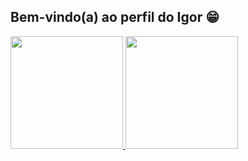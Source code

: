 
## Bem-vindo(a) ao perfil do Igor 😁

 <div>
   <a href=["https://github.com/igorazz">
   <img height="180em" src="https://github-readme-stats.vercel.app/api?username=igorazz&show_icons=true&theme=tokyonight&include_all_commits=true&count_private=true"/>
   <img height="180em" src="https://github-readme-stats.vercel.app/api/top-langs/?username=igorazz&layout=compact&langs_count=6&theme=tokyonight"/>

</div>
